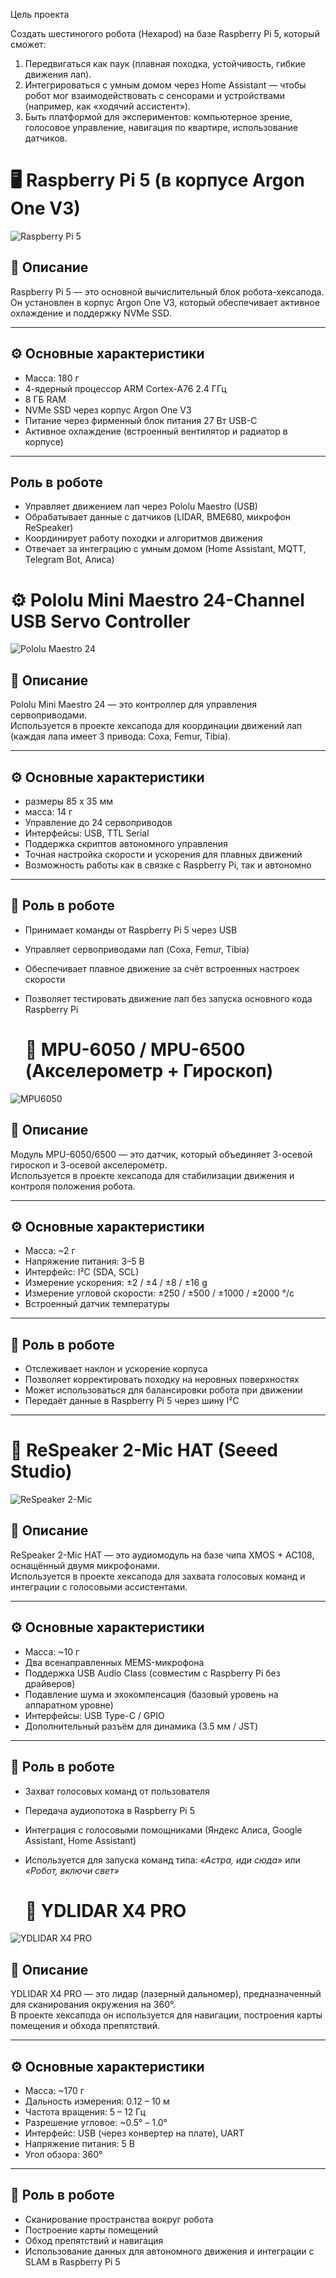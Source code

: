 Цель проекта

Создать шестиногого робота (Hexapod) на базе Raspberry Pi 5, который сможет:
1. Передвигаться как паук (плавная походка, устойчивость, гибкие движения лап).
2. Интегрироваться с умным домом через Home Assistant — чтобы робот мог взаимодействовать с сенсорами и устройствами (например, как «ходячий ассистент»).
3. Быть платформой для экспериментов: компьютерное зрение, голосовое управление, навигация по квартире, использование датчиков.

# 🖥 Raspberry Pi 5 (в корпусе Argon One V3)

![Raspberry Pi 5](/doc/img/Raspberry_pi5.jpg)

## 📖 Описание
Raspberry Pi 5 — это основной вычислительный блок робота-хексапода.  
Он установлен в корпус Argon One V3, который обеспечивает активное охлаждение и поддержку NVMe SSD.

---

## ⚙️ Основные характеристики
- Масса: 180 г
- 4-ядерный процессор ARM Cortex-A76 2.4 ГГц
- 8 ГБ RAM
- NVMe SSD через корпус Argon One V3
- Питание через фирменный блок питания 27 Вт USB-C
- Активное охлаждение (встроенный вентилятор и радиатор в корпусе)

---

## Роль в роботе
- Управляет движением лап через Pololu Maestro (USB)
- Обрабатывает данные с датчиков (LIDAR, BME680, микрофон ReSpeaker)
- Координирует работу походки и алгоритмов движения
- Отвечает за интеграцию с умным домом (Home Assistant, MQTT, Telegram Bot, Алиса)

# ⚙️ Pololu Mini Maestro 24-Channel USB Servo Controller

![Pololu Maestro 24](doc/img/maestro.jpg)

## 📖 Описание
Pololu Mini Maestro 24 — это контроллер для управления сервоприводами.  
Используется в проекте хексапода для координации движений лап (каждая лапа имеет 3 привода: Coxa, Femur, Tibia).

---

## ⚙️ Основные характеристики
- размеры 85 х 35 мм
- масса: 14 г
- Управление до 24 сервоприводов  
- Интерфейсы: USB, TTL Serial  
- Поддержка скриптов автономного управления  
- Точная настройка скорости и ускорения для плавных движений  
- Возможность работы как в связке с Raspberry Pi, так и автономно  

---

## 🤖 Роль в роботе
- Принимает команды от Raspberry Pi 5 через USB  
- Управляет сервоприводами лап (Coxa, Femur, Tibia)  
- Обеспечивает плавное движение за счёт встроенных настроек скорости  
- Позволяет тестировать движение лап без запуска основного кода Raspberry Pi

  # 🧭 MPU-6050 / MPU-6500 (Акселерометр + Гироскоп)

![MPU6050](doc/img/mpu6050.jpg)

## 📖 Описание
Модуль MPU-6050/6500 — это датчик, который объединяет 3-осевой гироскоп и 3-осевой акселерометр.  
Используется в проекте хексапода для стабилизации движения и контроля положения робота.

---

## ⚙️ Основные характеристики
- Масса: ~2 г
- Напряжение питания: 3–5 В
- Интерфейс: I²C (SDA, SCL)
- Измерение ускорения: ±2 / ±4 / ±8 / ±16 g
- Измерение угловой скорости: ±250 / ±500 / ±1000 / ±2000 °/с
- Встроенный датчик температуры

---

## 🤖 Роль в роботе
- Отслеживает наклон и ускорение корпуса
- Позволяет корректировать походку на неровных поверхностях
- Может использоваться для балансировки робота при движении
- Передаёт данные в Raspberry Pi 5 через шину I²C

---

# 🎤 ReSpeaker 2-Mic HAT (Seeed Studio)

![ReSpeaker 2-Mic](doc/img/respeaker.jpg)

## 📖 Описание
ReSpeaker 2-Mic HAT — это аудиомодуль на базе чипа XMOS + AC108, оснащённый двумя микрофонами.  
Используется в проекте хексапода для захвата голосовых команд и интеграции с голосовыми ассистентами.

---

## ⚙️ Основные характеристики
- Масса: ~10 г
- Два всенаправленных MEMS-микрофона
- Поддержка USB Audio Class (совместим с Raspberry Pi без драйверов)
- Подавление шума и эхокомпенсация (базовый уровень на аппаратном уровне)
- Интерфейсы: USB Type-C / GPIO
- Дополнительный разъём для динамика (3.5 мм / JST)

---

## 🤖 Роль в роботе
- Захват голосовых команд от пользователя
- Передача аудиопотока в Raspberry Pi 5
- Интеграция с голосовыми помощниками (Яндекс Алиса, Google Assistant, Home Assistant)
- Используется для запуска команд типа: *«Астра, иди сюда»* или *«Робот, включи свет»*

  # 📡 YDLIDAR X4 PRO

![YDLIDAR X4 PRO](doc/img/lidar_x4pro.jpg)

## 📖 Описание
YDLIDAR X4 PRO — это лидар (лазерный дальномер), предназначенный для сканирования окружения на 360°.  
В проекте хексапода он используется для навигации, построения карты помещения и обхода препятствий.

---

## ⚙️ Основные характеристики
- Масса: ~170 г
- Дальность измерения: 0.12 – 10 м
- Частота вращения: 5 – 12 Гц
- Разрешение угловое: ~0.5° – 1.0°
- Интерфейс: USB (через конвертер на плате), UART
- Напряжение питания: 5 В
- Угол обзора: 360°

---

## 🤖 Роль в роботе
- Сканирование пространства вокруг робота
- Построение карты помещений
- Обход препятствий и навигация
- Использование данных для автономного движения и интеграции с SLAM в Raspberry Pi 5

